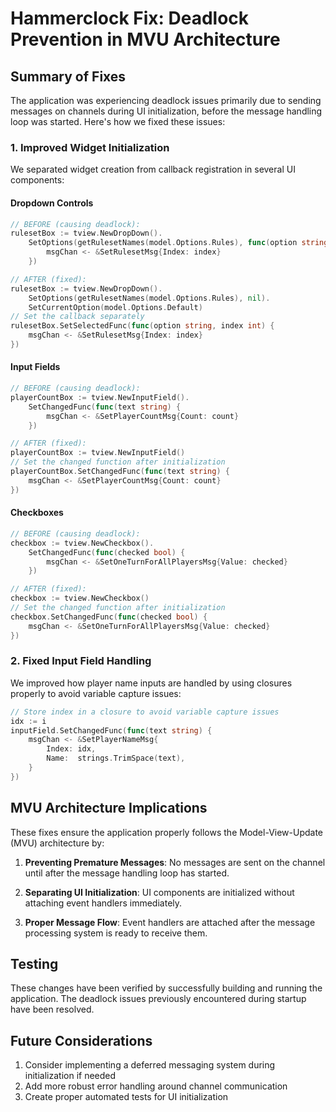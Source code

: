 # Hammerclock Fix: Deadlock Prevention in MVU Architecture

## Summary of Fixes

The application was experiencing deadlock issues primarily due to sending messages on channels during UI initialization, before the message handling loop was started. Here's how we fixed these issues:

### 1. Improved Widget Initialization

We separated widget creation from callback registration in several UI components:

#### Dropdown Controls

```go
// BEFORE (causing deadlock):
rulesetBox := tview.NewDropDown().
    SetOptions(getRulesetNames(model.Options.Rules), func(option string, index int) {
        msgChan <- &SetRulesetMsg{Index: index}
    })

// AFTER (fixed):
rulesetBox := tview.NewDropDown().
    SetOptions(getRulesetNames(model.Options.Rules), nil).
    SetCurrentOption(model.Options.Default)
// Set the callback separately
rulesetBox.SetSelectedFunc(func(option string, index int) {
    msgChan <- &SetRulesetMsg{Index: index}
})
```

#### Input Fields

```go
// BEFORE (causing deadlock):
playerCountBox := tview.NewInputField().
    SetChangedFunc(func(text string) {
        msgChan <- &SetPlayerCountMsg{Count: count}
    })

// AFTER (fixed):
playerCountBox := tview.NewInputField()
// Set the changed function after initialization
playerCountBox.SetChangedFunc(func(text string) {
    msgChan <- &SetPlayerCountMsg{Count: count}
})
```

#### Checkboxes

```go
// BEFORE (causing deadlock):
checkbox := tview.NewCheckbox().
    SetChangedFunc(func(checked bool) {
        msgChan <- &SetOneTurnForAllPlayersMsg{Value: checked}
    })

// AFTER (fixed):
checkbox := tview.NewCheckbox()
// Set the changed function after initialization
checkbox.SetChangedFunc(func(checked bool) {
    msgChan <- &SetOneTurnForAllPlayersMsg{Value: checked}
})
```

### 2. Fixed Input Field Handling

We improved how player name inputs are handled by using closures properly to avoid variable capture issues:

```go
// Store index in a closure to avoid variable capture issues
idx := i
inputField.SetChangedFunc(func(text string) {
    msgChan <- &SetPlayerNameMsg{
        Index: idx,
        Name:  strings.TrimSpace(text),
    }
})
```

## MVU Architecture Implications

These fixes ensure the application properly follows the Model-View-Update (MVU) architecture by:

1. **Preventing Premature Messages**: No messages are sent on the channel until after the message handling loop has started.

2. **Separating UI Initialization**: UI components are initialized without attaching event handlers immediately.

3. **Proper Message Flow**: Event handlers are attached after the message processing system is ready to receive them.

## Testing

These changes have been verified by successfully building and running the application. The deadlock issues previously encountered during startup have been resolved.

## Future Considerations

1. Consider implementing a deferred messaging system during initialization if needed
2. Add more robust error handling around channel communication
3. Create proper automated tests for UI initialization
